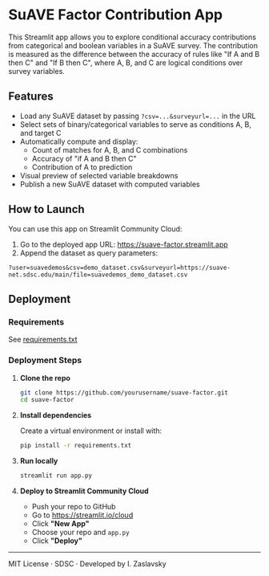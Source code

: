 # SuAVE Factor Contribution App

This Streamlit app allows you to explore conditional accuracy contributions from categorical and boolean variables in a SuAVE survey. The contribution is measured as the difference between the accuracy of rules like "If A and B then C" and "If B then C", where A, B, and C are logical conditions over survey variables.

## Features

- Load any SuAVE dataset by passing `?csv=...&surveyurl=...` in the URL
- Select sets of binary/categorical variables to serve as conditions A, B, and target C
- Automatically compute and display:
  - Count of matches for A, B, and C combinations
  - Accuracy of "if A and B then C"
  - Contribution of A to prediction
- Visual preview of selected variable breakdowns
- Publish a new SuAVE dataset with computed variables

## How to Launch

You can use this app on Streamlit Community Cloud:

1. Go to the deployed app URL: https://suave-factor.streamlit.app
2. Append the dataset as query parameters:

```
?user=suavedemos&csv=demo_dataset.csv&surveyurl=https://suave-net.sdsc.edu/main/file=suavedemos_demo_dataset.csv
```

## Deployment

### Requirements

See [requirements.txt](./requirements.txt)

### Deployment Steps

1. **Clone the repo**

   ```bash
   git clone https://github.com/yourusername/suave-factor.git
   cd suave-factor
   ```

2. **Install dependencies**

   Create a virtual environment or install with:

   ```bash
   pip install -r requirements.txt
   ```

3. **Run locally**

   ```bash
   streamlit run app.py
   ```

4. **Deploy to Streamlit Community Cloud**

   - Push your repo to GitHub
   - Go to https://streamlit.io/cloud
   - Click **"New App"**
   - Choose your repo and `app.py`
   - Click **"Deploy"**

---

MIT License · SDSC · Developed by I. Zaslavsky

